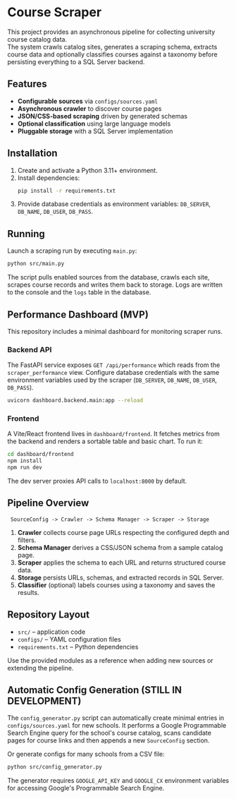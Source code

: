# Course Scraper

This project provides an asynchronous pipeline for collecting university course catalog data.  
The system crawls catalog sites, generates a scraping schema, extracts course data and
optionally classifies courses against a taxonomy before persisting everything to a SQL Server
backend.

## Features

- **Configurable sources** via `configs/sources.yaml`
- **Asynchronous crawler** to discover course pages
- **JSON/CSS-based scraping** driven by generated schemas
- **Optional classification** using large language models
- **Pluggable storage** with a SQL Server implementation

## Installation

1. Create and activate a Python 3.11+ environment.
2. Install dependencies:
   ```bash
   pip install -r requirements.txt
   ```
3. Provide database credentials as environment variables:
   `DB_SERVER`, `DB_NAME`, `DB_USER`, `DB_PASS`.

## Running

Launch a scraping run by executing `main.py`:

```bash
python src/main.py
```

The script pulls enabled sources from the database, crawls each site, scrapes
course records and writes them back to storage.  Logs are written to the
console and the `logs` table in the database.

## Performance Dashboard (MVP)

This repository includes a minimal dashboard for monitoring scraper runs.

### Backend API

The FastAPI service exposes `GET /api/performance` which reads from the
`scraper_performance` view.  Configure database credentials with the same
environment variables used by the scraper (`DB_SERVER`, `DB_NAME`, `DB_USER`,
`DB_PASS`).

```bash
uvicorn dashboard.backend.main:app --reload
```

### Frontend

A Vite/React frontend lives in `dashboard/frontend`.  It fetches metrics from
the backend and renders a sortable table and basic chart.  To run it:

```bash
cd dashboard/frontend
npm install
npm run dev
```

The dev server proxies API calls to `localhost:8000` by default.


## Pipeline Overview

```
 SourceConfig -> Crawler -> Schema Manager -> Scraper -> Storage
```

1. **Crawler** collects course page URLs respecting the configured depth and filters.
2. **Schema Manager** derives a CSS/JSON schema from a sample catalog page.
3. **Scraper** applies the schema to each URL and returns structured course data.
4. **Storage** persists URLs, schemas, and extracted records in SQL Server.
5. **Classifier** (optional) labels courses using a taxonomy and saves the results.

## Repository Layout

- `src/` – application code
- `configs/` – YAML configuration files
- `requirements.txt` – Python dependencies

Use the provided modules as a reference when adding new sources or extending the pipeline.

## Automatic Config Generation (STILL IN DEVELOPMENT)

The `config_generator.py` script can automatically create minimal entries in
`configs/sources.yaml` for new schools. It performs a Google Programmable Search
Engine query for the school's course catalog, scans candidate pages for course
links and then appends a new `SourceConfig` section.

Or generate configs for many schools from a CSV file:

```bash
python src/config_generator.py
```

The generator requires `GOOGLE_API_KEY` and `GOOGLE_CX` environment variables
for accessing Google's Programmable Search Engine.
